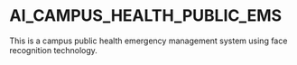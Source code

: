 # AI_CAMPUS_HEALTH_PUBLIC_EMS
This is a campus public health emergency management system using face recognition technology.
